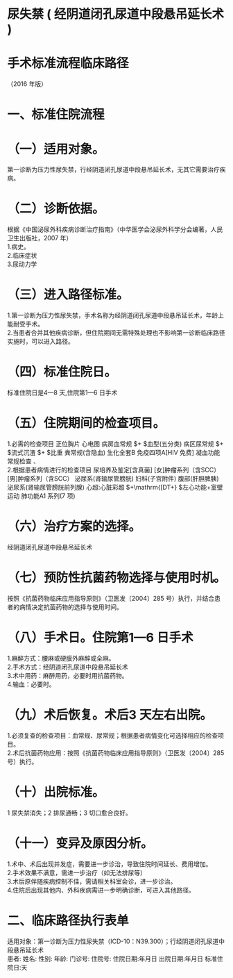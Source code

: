 # 尿失禁 ( 经阴道闭孔尿道中段悬吊延长术 )  
# 手术标准流程临床路径  
（2016 年版）  
# 一、标准住院流程  
# （一）适用对象。  
第一诊断为压力性尿失禁，行经阴道闭孔尿道中段悬吊延长术，无其它需要治疗疾病。  
# （二）诊断依据。  
根据《中国泌尿外科疾病诊断治疗指南》（中华医学会泌尿外科学分会编著，人民卫生出版社，2007 年）  
1.病史。  
2.临床症状  
3.尿动力学  
# （三）进入路径标准。  
1.第一诊断为压力性尿失禁，手术名称为经阴道闭孔尿道中段悬吊延长术，年龄上能耐受手术。  
2.当患者合并其他疾病诊断，但住院期间无需特殊处理也不影响第一诊断临床路径实施时，可以进入路径。  
# （四）标准住院日。  
标准住院日是4—8 天,住院第1—6 日手术  
# （五）住院期间的检查项目。  
1.必需的检查项目 正位胸片 心电图 病房血常规 $+ $血型(五分类) 病区尿常规 $+ $流式沉渣 $+ $比重 粪常规(含隐血)  生化全套B 免疫四项A[HIV 免费]  凝血功能常规检查 
、  
2.根据患者病情进行的检查项目 尿培养及鉴定[含真菌] 
 [女]肿瘤系列（含SCC） 
[男]肿瘤系列（含SCC） 泌尿系(肾输尿管膀胱)  妇科(子宫附件)  腹部(肝胆脾胰)  泌尿系(肾输尿管膀胱前列腺)  心超:心脏彩超 $+\mathrm{[DT+} $左心功能+室壁运动 肺功能A1 系列(7 项)  
# （六）治疗方案的选择。  
经阴道闭孔尿道中段悬吊延长术  
# （七）预防性抗菌药物选择与使用时机。  
按照《抗菌药物临床应用指导原则》（卫医发〔2004〕285 号）执行，并结合患者的病情决定抗菌药物的选择与使用时间。  
# （八）手术日。住院第1—6 日手术  
1.麻醉方式：腰麻或硬膜外麻醉或全麻。  
2.手术方式：经阴道闭孔尿道中段悬吊延长术  
3.术中用药：麻醉用药，必要时用抗菌药物。  
4.输血：必要时。  
# （九）术后恢复。术后3 天左右出院。  
1.必须复查的检查项目：血常规、尿常规；根据患者病情变化可选择相应的检查项目。  
2.术后抗菌药物应用：按照《抗菌药物临床应用指导原则》（卫医发〔2004〕285 号）执行。  
# （十）出院标准。  
1 尿失禁消失；2 排尿通畅；3 切口愈合良好。  
# （十一）变异及原因分析。  
1.术中、术后出现并发症，需要进一步诊治，导致住院时间延长、费用增加。  
2.手术效果不满意，需进一步治疗（如无法排尿等）  
3.术后原伴随疾病控制不佳，需请相关科室会诊，进一步诊治。  
4.住院后出现其他内、外科疾病需进一步明确诊断，可进入其他路径。  
# 二、临床路径执行表单  
适用对象：第一诊断为压力性尿失禁（ICD-10：N39.300）；行经阴道闭孔尿道中段悬吊延长术  
患者:   姓名:   性别:  年龄:   门诊号:      住院号: 住院日期:年月日   出院日期:年月日    标准住院日:天  
